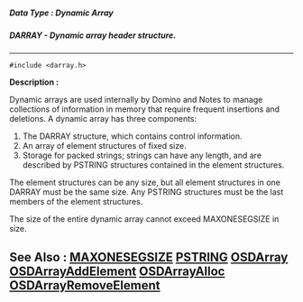 ##### Data Type : Dynamic Array
##### DARRAY - Dynamic array header structure.
---
```
#include <darray.h>
```
**Description :**

Dynamic arrays are used internally by Domino and Notes to manage collections of 
information in memory that require frequent insertions and deletions.  A 
dynamic array has three components:

1)  The DARRAY structure, which contains control information.
2)  An array of element structures of fixed size.
3)  Storage for packed strings;  strings can have any length, and are described 
by PSTRING structures contained in the element structures.

The element structures can be any size, but all element structures in one 
DARRAY must be the same size.  Any PSTRING structures must be the last members 
of the element structures.

The size of the entire dynamic array cannot exceed MAXONESEGSIZE in size.

**See Also :**
[MAXONESEGSIZE](/reference/Symb/MAXONESEGSIZE)
[PSTRING](/reference/Data/PSTRING)
[OSDArray](/reference/Func/OSDArray)
[OSDArrayAddElement](/reference/Func/OSDArrayAddElement)
[OSDArrayAlloc](/reference/Func/OSDArrayAlloc)
[OSDArrayRemoveElement](/reference/Func/OSDArrayRemoveElement)
---
